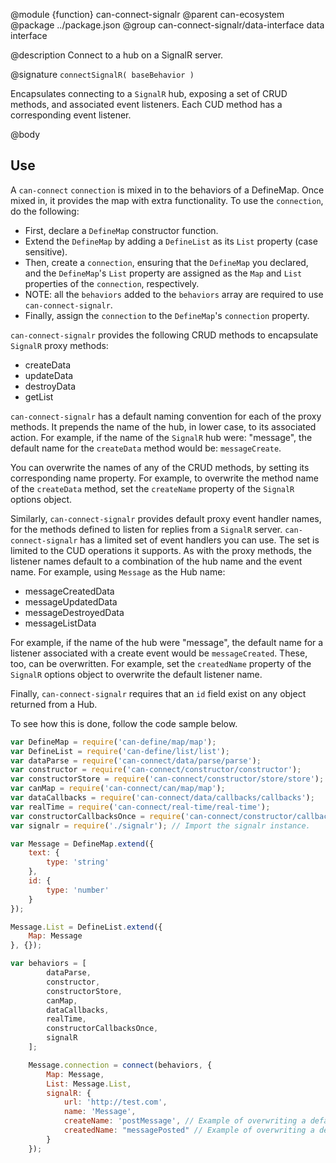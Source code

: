 @module {function} can-connect-signalr
@parent can-ecosystem
@package ../package.json
@group can-connect-signalr/data-interface data interface

@description Connect to a hub on a SignalR server.

@signature `connectSignalR( baseBehavior )`

Encapsulates connecting to a `SignalR` hub, exposing a set of CRUD methods, and associated event listeners. Each CUD 
method has a corresponding event listener.

@body

## Use
A `can-connect` `connection` is mixed in to the behaviors of a DefineMap. Once mixed in, it provides the map with 
extra functionality. To use the `connection`, do the following:

 - First, declare a `DefineMap` constructor function. 
 - Extend the `DefineMap` by adding a `DefineList` as its `List` property (case sensitive). 
 - Then, create a `connection`, ensuring that the `DefineMap` you declared, and the `DefineMap`'s `List` 
 property are assigned as the `Map` and `List` properties of the `connection`, respectively.
 - NOTE: all the `behaviors` added to the `behaviors` array are required to use `can-connect-signalr`. 
 - Finally, assign the `connection` to the `DefineMap`'s `connection` property.

`can-connect-signalr` provides the following CRUD methods to encapsulate `SignalR` proxy methods:

 - createData
 - updateData
 - destroyData
 - getList
 
`can-connect-signalr` has a default naming convention for each of the proxy methods. It prepends the name of the hub,
in lower case, to its associated action. For example, if the name of the `SignalR` hub were: "message", the default
name for the `createData` method would be: `messageCreate`.

You can overwrite the names of any of the CRUD methods, by setting its corresponding name property. For example,
to overwrite the method name of the `createData` method, set the `createName` property of the `SignalR` options
object.

Similarly, `can-connect-signalr` provides default proxy event handler names, for the methods defined to listen for replies
from a `SignalR` server. `can-connect-signalr` has a limited set of event handlers you can use. The set is limited to
the CUD operations it supports. As with the proxy methods, the listener names default to a combination of the hub name
and the event name. For example, using `Message` as the Hub name:

 - messageCreatedData
 - messageUpdatedData
 - messageDestroyedData
 - messageListData
 
For example, if the name of the hub were "message", the default name for a listener associated with a create event 
would be `messageCreated`. These, too, can be overwritten. For example, set the `createdName` property of the `SignalR`
options object to overwrite the default listener name.

Finally, `can-connect-signalr` requires that an `id` field exist on any object returned from a Hub. 

To see how this is done, follow the code sample below.

```js
var DefineMap = require('can-define/map/map');
var DefineList = require('can-define/list/list');
var dataParse = require('can-connect/data/parse/parse');
var constructor = require('can-connect/constructor/constructor');
var constructorStore = require('can-connect/constructor/store/store');
var canMap = require('can-connect/can/map/map');
var dataCallbacks = require('can-connect/data/callbacks/callbacks');
var realTime = require('can-connect/real-time/real-time');
var constructorCallbacksOnce = require('can-connect/constructor/callbacks-once/callbacks-once');
var signalr = require('./signalr'); // Import the signalr instance.

var Message = DefineMap.extend({
	text: {
		type: 'string'
	},
	id: {
		type: 'number'
	}
});

Message.List = DefineList.extend({
	Map: Message
}, {});

var behaviors = [
		dataParse,
		constructor,
		constructorStore,
		canMap,
		dataCallbacks,
		realTime,
		constructorCallbacksOnce,
		signalR
	];

	Message.connection = connect(behaviors, {
		Map: Message,
		List: Message.List,
		signalR: {
			url: 'http://test.com',
			name: 'Message',
			createName: 'postMessage', // Example of overwriting a default method name.
			createdName: "messagePosted" // Example of overwriting a default listener name. 
		}
	});
```
